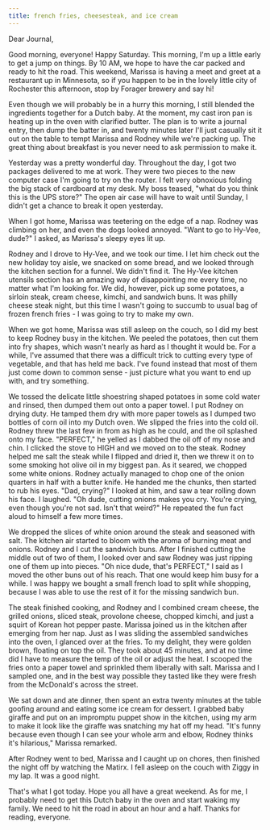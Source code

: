 ```yaml
---
title: french fries, cheesesteak, and ice cream
---
```


Dear Journal,

Good morning, everyone! Happy Saturday. This morning, I'm up a little
early to get a jump on things. By 10 AM, we hope to have the car packed
and ready to hit the road. This weekend, Marissa is having a meet and
greet at a restaurant up in Minnesota, so if you happen to be in the
lovely little city of Rochester this afternoon, stop by Forager brewery
and say hi!

Even though we will probably be in a hurry this morning, I still blended
the ingredients together for a Dutch baby. At the moment, my cast iron
pan is heating up in the oven with clarified butter. The plan is to
write a journal entry, then dump the batter in, and twenty minutes later
I'll just casually sit it out on the table to tempt Marissa and Rodney
while we're packing up. The great thing about breakfast is you never
need to ask permission to make it.

Yesterday was a pretty wonderful day. Throughout the day, I got two
packages delivered to me at work. They were two pieces to the new
computer case I'm going to try on the router. I felt very obnoxious
folding the big stack of cardboard at my desk. My boss teased, "what do
you think this is the UPS store?" The open air case will have to wait
until Sunday, I didn't get a chance to break it open yesterday.

When I got home, Marissa was teetering on the edge of a nap. Rodney was
climbing on her, and even the dogs looked annoyed. "Want to go to
Hy-Vee, dude?" I asked, as Marissa's sleepy eyes lit up.

Rodney and I drove to Hy-Vee, and we took our time. I let him check out
the new holiday toy aisle, we snacked on some bread, and we looked
through the kitchen section for a funnel. We didn't find it. The Hy-Vee
kitchen utensils section has an amazing way of disappointing me every
time, no matter what I'm looking for. We did, however, pick up some
potatoes, a sirloin steak, cream cheese, kimchi, and sandwich buns. It
was philly cheese steak night, but this time I wasn't going to succumb
to usual bag of frozen french fries - I was going to try to make my own.

When we got home, Marissa was still asleep on the couch, so I did my
best to keep Rodney busy in the kitchen. We peeled the potatoes, then
cut them into fry shapes, which wasn't nearly as hard as I thought it
would be. For a while, I've assumed that there was a difficult trick to
cutting every type of vegetable, and that has held me back. I've found
instead that most of them just come down to common sense - just picture
what you want to end up with, and try something.

We tossed the delicate little shoestring shaped potatoes in some cold
water and rinsed, then dumped them out onto a paper towel. I put Rodney
on drying duty. He tamped them dry with more paper towels as I dumped
two bottles of corn oil into my Dutch oven. We slipped the fries into
the cold oil. Rodney threw the last few in from as high as he could, and
the oil splashed onto my face. "PERFECT," he yelled as I dabbed the oil
off of my nose and chin. I clicked the stove to HIGH and we moved on to
the steak. Rodney helped me salt the steak while I flipped and dried it,
then we threw it on to some smoking hot olive oil in my biggest pan. As
it seared, we chopped some white onions. Rodney actually managed to chop
one of the onion quarters in half with a butter knife. He handed me the
chunks, then started to rub his eyes. "Dad, crying?" I looked at him,
and saw a tear rolling down his face. I laughed. "Oh dude, cutting
onions makes you cry. You're crying, even though you're not sad. Isn't
that weird?" He repeated the fun fact aloud to himself a few more times.

We dropped the slices of white onion around the steak and seasoned with
salt. The kitchen air started to bloom with the aroma of burning meat
and onions. Rodney and I cut the sandwich buns. After I finished cutting
the middle out of two of them, I looked over and saw Rodney was just
ripping one of them up into pieces. "Oh nice dude, that's PERFECT," I
said as I moved the other buns out of his reach. That one would keep him
busy for a while. I was happy we bought a small french load to split
while shopping, because I was able to use the rest of it for the missing
sandwich bun.

The steak finished cooking, and Rodney and I combined cream cheese, the
grilled onions, sliced steak, provolone cheese, chopped kimchi, and just
a squirt of Korean hot pepper paste. Marissa joined us in the kitchen
after emerging from her nap. Just as I was sliding the assembled
sandwiches into the oven, I glanced over at the fries. To my delight,
they were golden brown, floating on top the oil. They took about 45
minutes, and at no time did I have to measure the temp of the oil or
adjust the heat. I scooped the fries onto a paper towel and sprinkled
them liberally with salt. Marissa and I sampled one, and in the best way
possible they tasted like they were fresh from the McDonald's across the
street.

We sat down and ate dinner, then spent an extra twenty minutes at the
table goofing around and eating some ice cream for dessert. I grabbed
baby giraffe and put on an impromptu puppet show in the kitchen, using
my arm to make it look like the giraffe was snatching my hat off my
head. "It's funny because even though I can see your whole arm and
elbow, Rodney thinks it's hilarious," Marissa remarked.

After Rodney went to bed, Marissa and I caught up on chores, then
finished the night off by watching the Matirx. I fell asleep on the
couch with Ziggy in my lap. It was a good night.

That's what I got today. Hope you all have a great weekend. As for me, I
probably need to get this Dutch baby in the oven and start waking my
family. We need to hit the road in about an hour and a half. Thanks for
reading, everyone.

